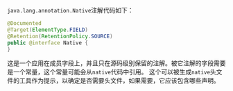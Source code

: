 `java.lang.annotation.Native`注解代码如下：
```java
@Documented
@Target(ElementType.FIELD)
@Retention(RetentionPolicy.SOURCE)
public @interface Native {
}
```
这是一个应用在成员字段上，并且只在源码级别保留的注解。被它注解的字段需要是一个常量，这个常量可能会从`native`代码中引用。
这个可以被生成`native`头文件的工具作为提示，以确定是否需要头文件，如果需要，它应该包含哪些声明。
